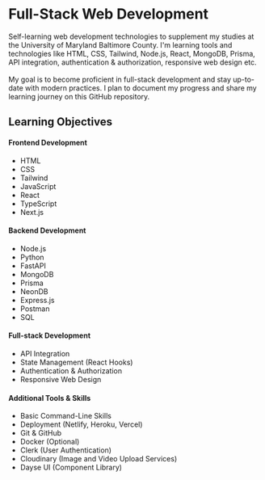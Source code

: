 # Full-Stack Web Development

Self-learning web development technologies to supplement my studies at the University of Maryland Baltimore County. I'm learning tools and technologies like HTML, CSS, Tailwind, Node.js, React, MongoDB, Prisma, API integration, authentication & authorization, responsive web design etc.
<br><br>
My goal is to become proficient in full-stack development and stay up-to-date with modern practices. I plan to document my progress and share my learning journey on this GitHub repository.

## Learning Objectives

#### Frontend Development

- HTML
- CSS
- Tailwind
- JavaScript
- React
- TypeScript
- Next.js

#### Backend Development

- Node.js
- Python
- FastAPI
- MongoDB
- Prisma
- NeonDB
- Express.js
- Postman
- SQL

#### Full-stack Development

- API Integration
- State Management (React Hooks)
- Authentication & Authorization
- Responsive Web Design

#### Additional Tools & Skills

- Basic Command-Line Skills
- Deployment (Netlify, Heroku, Vercel)
- Git & GitHub
- Docker (Optional)
- Clerk (User Authentication)
- Cloudinary (Image and Video Upload Services)
- Dayse UI (Component Library)